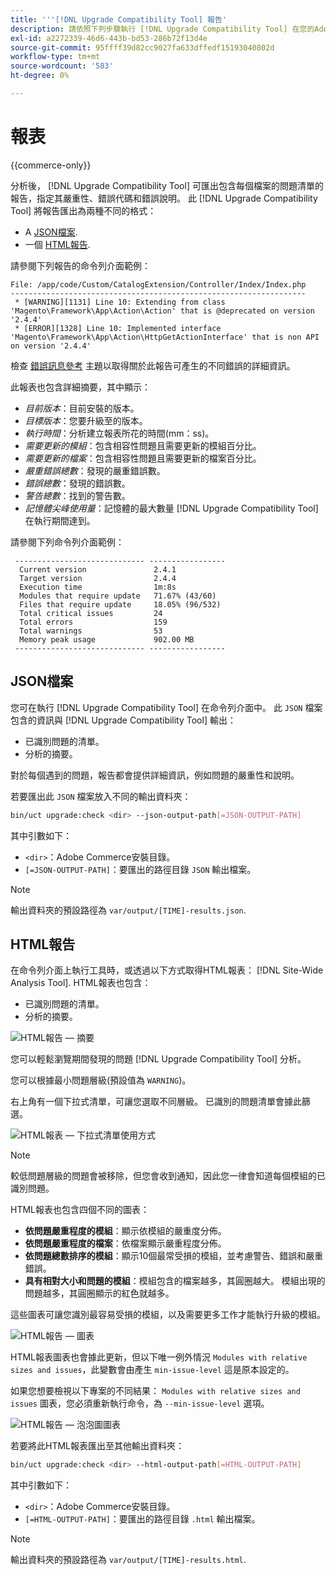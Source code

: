 ```yaml
---
title: '''[!DNL Upgrade Compatibility Tool] 報告'
description: 請依照下列步驟執行 [!DNL Upgrade Compatibility Tool] 在您的Adobe Commerce專案上。
exl-id: a2272339-46d6-443b-bd53-286b72f13d4e
source-git-commit: 95ffff39d82cc9027fa633dffedf15193040802d
workflow-type: tm+mt
source-wordcount: '583'
ht-degree: 0%

---
```


# 報表

{{commerce-only}}

分析後， [!DNL Upgrade Compatibility Tool] 可匯出包含每個檔案的問題清單的報告，指定其嚴重性、錯誤代碼和錯誤說明。 此 [!DNL Upgrade Compatibility Tool] 將報告匯出為兩種不同的格式：

- A [JSON檔案](reports.md#json-file).
- 一個 [HTML報告](reports.md#html-report).

請參閱下列報告的命令列介面範例：

```terminal
File: /app/code/Custom/CatalogExtension/Controller/Index/Index.php
------------------------------------------------------------------
 * [WARNING][1131] Line 10: Extending from class 'Magento\Framework\App\Action\Action' that is @deprecated on version '2.4.4'
 * [ERROR][1328] Line 10: Implemented interface 'Magento\Framework\App\Action\HttpGetActionInterface' that is non API on version '2.4.4'
```

檢查 [錯誤訊息參考](../upgrade-compatibility-tool/error-messages.md) 主題以取得關於此報告可產生的不同錯誤的詳細資訊。

此報表也包含詳細摘要，其中顯示：

- *目前版本*：目前安裝的版本。
- *目標版本*：您要升級至的版本。
- *執行時間*：分析建立報表所花的時間(mm：ss)。
- *需要更新的模組*：包含相容性問題且需要更新的模組百分比。
- *需要更新的檔案*：包含相容性問題且需要更新的檔案百分比。
- *嚴重錯誤總數*：發現的嚴重錯誤數。
- *錯誤總數*：發現的錯誤數。
- *警告總數*：找到的警告數。
- *記憶體尖峰使用量*：記憶體的最大數量 [!DNL Upgrade Compatibility Tool] 在執行期間達到。

請參閱下列命令列介面範例：

```terminal
 ----------------------------- ----------------- 
  Current version               2.4.1            
  Target version                2.4.4            
  Execution time                1m:8s            
  Modules that require update   71.67% (43/60)   
  Files that require update     18.05% (96/532)  
  Total critical issues         24               
  Total errors                  159              
  Total warnings                53               
  Memory peak usage             902.00 MB        
 ----------------------------- ----------------- 
```

## JSON檔案

您可在執行 [!DNL Upgrade Compatibility Tool] 在命令列介面中。 此 `JSON` 檔案包含的資訊與 [!DNL Upgrade Compatibility Tool] 輸出：

- 已識別問題的清單。
- 分析的摘要。

對於每個遇到的問題，報告都會提供詳細資訊，例如問題的嚴重性和說明。

若要匯出此 `JSON` 檔案放入不同的輸出資料夾：

```bash
bin/uct upgrade:check <dir> --json-output-path[=JSON-OUTPUT-PATH]
```

其中引數如下：

- `<dir>`：Adobe Commerce安裝目錄。
- `[=JSON-OUTPUT-PATH]`：要匯出的路徑目錄 `JSON` 輸出檔案。

>[!NOTE]
>
> 輸出資料夾的預設路徑為 `var/output/[TIME]-results.json`.

## HTML報告

在命令列介面上執行工具時，或透過以下方式取得HTML報表： [!DNL Site-Wide Analysis Tool]. HTML報表也包含：

- 已識別問題的清單。
- 分析的摘要。

![HTML報告 — 摘要](../../assets/upgrade-guide/uct-html-summary.png)

您可以輕鬆瀏覽期間發現的問題 [!DNL Upgrade Compatibility Tool] 分析。

您可以根據最小問題層級(預設值為 `WARNING`)。

右上角有一個下拉式清單，可讓您選取不同層級。 已識別的問題清單會據此篩選。

![HTML報表 — 下拉式清單使用方式](../../assets/upgrade-guide/uct-html-filtered-issues-list.png)

>[!NOTE]
>
> 較低問題層級的問題會被移除，但您會收到通知，因此您一律會知道每個模組的已識別問題。

HTML報表也包含四個不同的圖表：

- **依問題嚴重程度的模組**：顯示依模組的嚴重度分佈。
- **依問題嚴重程度的檔案**：依檔案顯示嚴重程度分佈。
- **依問題總數排序的模組**：顯示10個最常受損的模組，並考慮警告、錯誤和嚴重錯誤。
- **具有相對大小和問題的模組**：模組包含的檔案越多，其圓圈越大。 模組出現的問題越多，其圓圈顯示的紅色就越多。

這些圖表可讓您識別最容易受損的模組，以及需要更多工作才能執行升級的模組。

![HTML報告 — 圖表](../../assets/upgrade-guide/uct-html-diagrams.png)

HTML報表圖表也會據此更新，但以下唯一例外情況 `Modules with relative sizes and issues`，此變數會由產生 `min-issue-level` 這是原本設定的。

如果您想要檢視以下專案的不同結果： `Modules with relative sizes and issues` 圖表，您必須重新執行命令，為 `--min-issue-level` 選項。

![HTML報告 — 泡泡圖圖表](../../assets/upgrade-guide/uct-html-filtered-diagrams.png)

若要將此HTML報表匯出至其他輸出資料夾：

```bash
bin/uct upgrade:check <dir> --html-output-path[=HTML-OUTPUT-PATH]
```

其中引數如下：

- `<dir>`：Adobe Commerce安裝目錄。
- `[=HTML-OUTPUT-PATH]`：要匯出的路徑目錄 `.html` 輸出檔案。

>[!NOTE]
>
> 輸出資料夾的預設路徑為 `var/output/[TIME]-results.html`.
